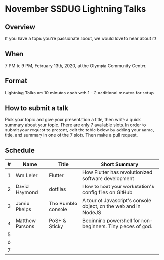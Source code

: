 # November SSDUG Lightning Talks

## Overview

If you have a topic you're passionate about, we would love to hear about it!  

## When

7 PM to 9 PM, February 13th, 2020, at the Olympia Community Center. 

## Format

Lightning Talks are 10 minutes each with 1 - 2 additional minutes for setup

## How to submit a talk

Pick your topic and give your presentation a title, then write a quick summary about your topic.  There are only 7 available slots.  In order to submit your request to present, edit the table below by adding your name, title, and summary in one of the 7 slots.  Then make a pull request. 

## Schedule

| #   | Name            | Title              | Short Summary                                                   |
|---  |--------------   |--------------------|-----------------------------------------------------------------|
| 1   | Wm Leler        | Flutter            | How Flutter has revolutionized software development             |
| 2   | David Haymond   | dotfiles           | How to host your workstation's config files on GitHub           |
| 3   | Jamie Phelps    | The Humble console | A tour of Javascript's console object, on the web and in NodeJS |
| 4   | Matthew Parsons | PoSH & Sticky   | Beginning powershell for non-beginners. Tiny pieces of god.|
| 5   |                 |                    |                                                                 |
| 6   |                 |                    |                                                                 |
| 7   |                 |                    |                                                                 |
